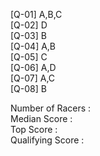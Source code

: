 [Q-01] A,B,C\
[Q-02] D\
[Q-03] B\
[Q-04] A,B\
[Q-05] C\
[Q-06] A,D\
[Q-07] A,C\
[Q-08] B


Number of Racers : \
Median Score     : \
Top Score        : \
Qualifying Score : 
